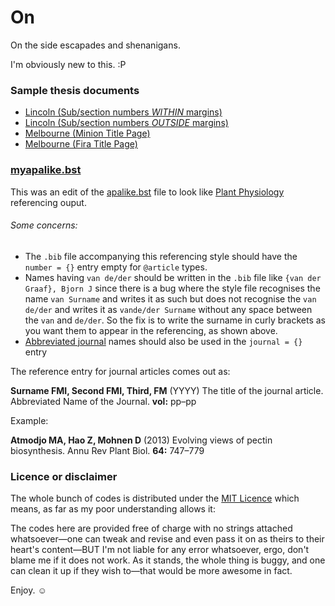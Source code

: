 # On
On the side escapades
and shenanigans.

I'm obviously new to this. :P

### Sample thesis documents
* [Lincoln (Sub/section numbers *WITHIN* margins)](http://j.mp/lincolnu1)
* [Lincoln (Sub/section numbers *OUTSIDE* margins)](http://j.mp/lincolnu2)
* [Melbourne (Minion Title Page)](http://bit.ly/1JEYk7C)
* [Melbourne (Fira Title Page)](http://bit.ly/1I1iliU)

### [myapalike.bst](https://github.com/a-mar/On/blob/master/myapalike.bst) 
This was an edit of the [apalike.bst](http://ftp.cs.stanford.edu/tex/bibtex/apalike.bst) file to look like [Plant Physiology](http://www.plantphysiol.org/) referencing ouput.
###### Some concerns:
* The `.bib` file accompanying this referencing style should have the `number = {}` entry empty for `@article` types.
* Names having `van de/der` should be written in the `.bib` file like `{van der Graaf}, Bjorn J` since there is a bug where the style file recognises the name `van Surname` and writes it as such but does not recognise the `van de/der` and writes it as `vande/der Surname` without any space between the `van` and `de/der`. So the fix is to write the surname in curly brackets as you want them to appear in the referencing, as shown above.
* [Abbreviated journal](http://images.webofknowledge.com/images/help/WOS/A_abrvjt.html) names should also be used in the `journal = {}` entry

The reference entry for journal articles comes out as:

**Surname FMI, Second FMI, Third, FM** (YYYY) The title of the journal article. Abbreviated Name of the Journal. **vol:** pp&ndash;pp

Example:

**Atmodjo MA, Hao Z, Mohnen D** (2013) Evolving views of pectin biosynthesis. Annu Rev Plant Biol. **64:** 747&ndash;779






### Licence or disclaimer

The whole bunch of codes is distributed under the [MIT Licence](https://opensource.org/licenses/MIT) which means, as far as my poor understanding allows it:

The codes here are provided free of charge with no strings attached whatsoever&mdash;one can tweak and revise and even pass it on as theirs to their heart's content&mdash;BUT I'm not liable for any error whatsoever, ergo, don't blame me if it does not work. As it stands, the whole thing is buggy, and one can clean it up if they wish to&mdash;that would be more awesome in fact.

Enjoy. &#9786;
